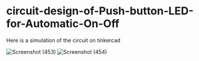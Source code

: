 # circuit-design-of-Push-button-LED-for-Automatic-On-Off
Here is a simulation of the circuit on tinkercad

![Screenshot (453)](https://user-images.githubusercontent.com/110418677/184582468-aba92592-d00e-426f-bd61-2809fa7d16c7.png)
![Screenshot (454)](https://user-images.githubusercontent.com/110418677/184582473-7e083773-c8fb-4baa-b37b-d74aecd74b62.png)



